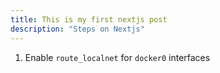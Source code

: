 ```yaml
---
title: This is my first nextjs post
description: "Steps on Nextjs"
---
```


1. Enable `route_localnet` for `docker0` interfaces
